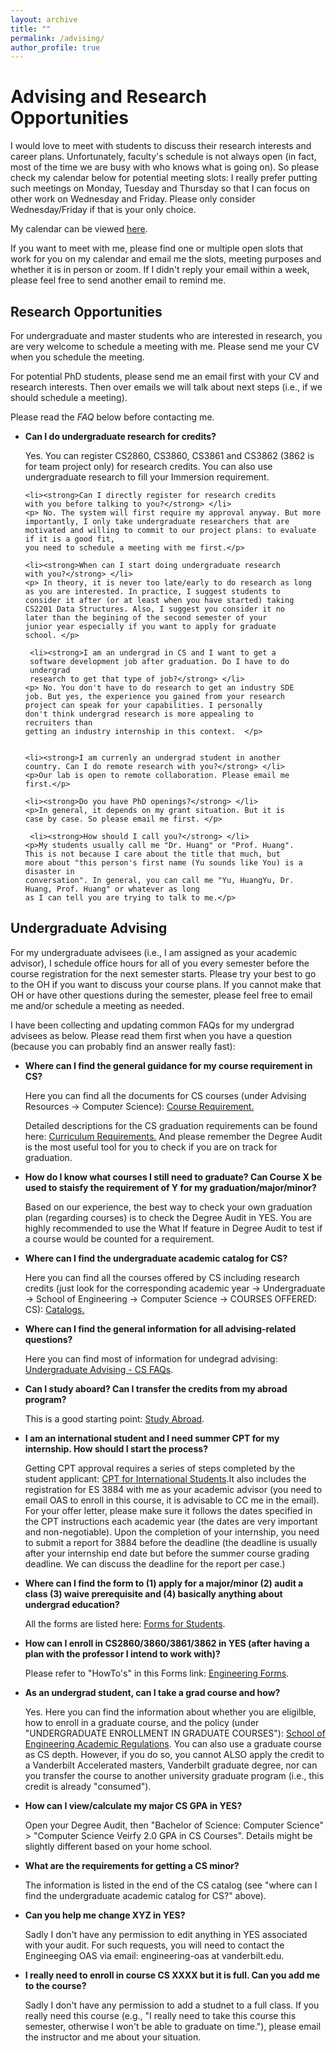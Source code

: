 ```yaml
---
layout: archive
title: ""
permalink: /advising/
author_profile: true
---
```

Advising and Research Opportunities
=====
I would love to meet with students to discuss their research
         interests and career plans. Unfortunately, faculty's schedule
         is not always open (in fact, most of the time we are busy with who
         knows what is going on). So please check my calendar below for
         potential meeting slots: I really prefer putting such meetings
         on Monday, Tuesday and Thursday so that I can focus on other
         work on Wednesday and Friday. Please only consider
         Wednesday/Friday if
         that is your only choice.
        
My calendar can be viewed <a href="https://outlook.office365.com/owa/calendar/4995ea572e414aa692d698811d83cdf7@Vanderbilt.Edu/c9ef7f81ed8b41438435d8cdd70dce1a2478064644761699759/calendar.html" target="_blank">here</a>.

If you want to meet with me, please find one or multiple
open slots that work for you on my
calendar and email me the slots, meeting purposes and
whether it is in person or zoom. If I didn't reply your email within a
week, please feel free to send another email to remind me.

 <h2>Research Opportunities </h2>
 For undergraduate and master students who are interested in research,
        you are very welcome to schedule a meeting with me. Please send
        me your CV when you schedule the meeting.

 For potential PhD students, please send me an email first
        with your CV and research interests. Then over emails we will
        talk about next steps (i.e., if we should schedule a meeting). 
        
 Please read the <em>FAQ</em> below
          before contacting me.
         
<!-- <h3> FAQ </h3> -->
 <ul>
    <li><strong>Can I do undergraduate research for
    credits?</strong> </li>
    <p> Yes. You can register CS2860, CS3860, CS3861 and CS3862
    (3862 is for team project only) for
    research credits. You can also use undergraduate research to
    fill
    your Immersion requirement.</p>

    <li><strong>Can I directly register for research credits
    with you before talking to you?</strong> </li>
    <p> No. The system will first require my approval anyway. But more
    importantly, I only take undergraduate researchers that are
    motivated and willing to commit to our project plans: to evaluate if it is a good fit,
    you need to schedule a meeting with me first.</p>

    <li><strong>When can I start doing undergraduate research
    with you?</strong> </li>
    <p> In theory, it is never too late/early to do research as long
    as you are interested. In practice, I suggest students to
    consider it after (or at least when you have started) taking
    CS2201 Data Structures. Also, I suggest you consider it no
    later than the begining of the second semester of your
    junior year especially if you want to apply for graduate
    school. </p>

     <li><strong>I am an undergrad in CS and I want to get a
     software development job after graduation. Do I have to do
     undergrad
     research to get that type of job?</strong> </li>
    <p> No. You don't have to do research to get an industry SDE
    job. But yes, the experience you gained from your research
    project can speak for your capabilities. I personally
    don't think undergrad research is more appealing to
    recruiters than
    getting an industry internship in this context.  </p>

    
    <li><strong>I am currenly an undergrad student in another
    country. Can I do remote research with you?</strong> </li>
    <p>Our lab is open to remote collaboration. Please email me
    first.</p>

    <li><strong>Do you have PhD openings?</strong> </li>
    <p>In general, it depends on my grant situation. But it is
    case by case. So please email me first. </p>

     <li><strong>How should I call you?</strong> </li>
    <p>My students usually call me "Dr. Huang" or "Prof. Huang".
    This is not because I care about the title that much, but
    more about "this person's first name (Yu sounds like You) is a disaster in
    conversation". In general, you can call me "Yu, HuangYu, Dr.
    Huang, Prof. Huang" or whatever as long
    as I can tell you are trying to talk to me.</p>



 </ul>


<h2>Undergraduate Advising </h2>
<p>For my undergraduate advisees (i.e., I am assigned as your
academic advisor), I schedule office hours for all of you every 
semester before the course registration for
the next semester starts. Please try your
best to go to the OH if you want to discuss your course
plans. If you cannot make that OH or have other questions
during the semester, please feel free to email me and/or schedule a meeting
as needed.</p>  

<p>I have been collecting and updating common FAQs for my undergrad advisees  as below. Please read
them first when you have a question (because you can
probably find an answer really fast):</p>



 <ul>
       <li><strong> Where can I find the general guidance for my
       course requirement in CS?</strong> </li>
    <p>Here you can find all the documents for CS courses (under
    Advising  Resources -> Computer Science): <a target="_blank"
 href="https://engineering.vanderbilt.edu/academic-services">Course
 Requirement.</a> </p>
    <p>Detailed descriptions for the CS graduation requirements
    can be found here: <a target="_blank"
 href="https://www.vanderbilt.edu/catalogs/kuali/undergraduate-23-24.php#/content/64766d03b47341001cb4f0a6">Curriculum 
 Requirements.</a> And please remember the Degree Audit is
 the most useful tool for you to check if you are on track for
 graduation.</p>

 <li><strong> How do I know what courses I still need to graduate? Can
 Course X be used to staisfy the requirement of Y for my
 graduation/major/minor?</strong> </li>
 <p>Based on our experience, the best way to check your own graduation
 plan (regarding courses) is to check the Degree Audit in YES. You are
 highly recommended to use the What If feature in Degree Audit to test
 if a course would be counted for a requirement.</p>




  <li><strong> Where can I find the undergraduate academic
  catalog for CS?</strong> </li>
    <p>Here you can find all the courses offered by CS including
    research credits (just look for the corresponding academic
    year -> Undergraduate -> School of Engineering -> Computer
    Science -> COURSES OFFERED: CS): <a target="_blank"
 href="https://registrar.vanderbilt.edu/catalogs/">Catalogs.</a> </p>


 <li><strong> Where can I find the general information for all
 advising-related questions?</strong> </li>
 <p>Here you can find most of information for undegrad advising: <a target="_blank"
 href="https://engineering.vanderbilt.edu/departments/computer-science/undergraduate-program/#faqs">Undergraduate
 Advising - CS FAQs</a>. </p>

 <li><strong> Can I study aboard? Can I transfer the credits
 from my abroad program?</strong> </li>
 <p> This is a good starting point: <a target="_blank"
 href="https://engineering.vanderbilt.edu/academics/undergraduate/study-abroad/">Study
 Abroad</a>. </p>

 <li><strong> I am an international student and I need summer CPT for my
 internship. How should I start the process?</strong> </li>
 <p> Getting CPT approval requires a series of steps completed by the
 student applicant: <a target="_blank"
 href="https://engineering.vanderbilt.edu/academics/undergraduate/professional-development/curricular-practical-training/">CPT
 for International Students</a>.It also includes the registration for ES
 3884 with me as your academic advisor (you need to email OAS to enroll in this course, it is advisable to CC me in the email). For your offer letter, please make sure it follows the dates
specified in the CPT instructions each academic year (the dates are very
important and non-negotiable). Upon the completion of your internship,
you need to submit a report for 3884 before the deadline (the deadline
is usually after your internship end date but before the summer course
grading deadline. We can discuss the deadline for the report per case.)</p>






<li><strong>Where can I find the form to (1) apply for a
major/minor (2) audit a class (3) waive prerequisite and 
(4) basically anything about undergrad education?</strong> </li>
<p>All the forms are listed here: <a target="_blank"
    href="https://engineering.vanderbilt.edu/academic-services/AcademicAdvising/Forms.php">
    Forms for Students</a>.</p>

<li><strong> How can I enroll in CS2860/3860/3861/3862 in YES (after having a plan with the professor I intend to work with)? </strong> </li>
<p> Please refer to "HowTo's" in this Forms link: <a target="_blank" href="https://engineering.vanderbilt.edu/academics/undergraduate/academic-services/forms/">Engineering Forms</a>.</p>

<li><strong>As an undergrad student, can I take a grad course and how?</strong> </li>
<p>Yes. Here you can find the information about whether you are
eligilble, how to enroll in a graduate course, and the policy (under "UNDERGRADUATE ENROLLMENT IN GRADUATE COURSES"): <a target="_blank"
    href="https://www.vanderbilt.edu/catalogs/kuali/undergraduate-23-24.php#/content/64766d03b47341001cb4f09f">
    School of Engineering Academic Regulations</a>. You can also use a
    graduate course as CS depth. However, if you do so, you cannot ALSO apply the
    credit to a Vanderbilt Accelerated masters, Vanderbilt graduate
    degree, nor can you transfer the course to another university
    graduate program (i.e., this credit is already "consumed").</p>


<li><strong> How can I view/calculate my major CS GPA in YES? </strong> </li>
<p> Open your Degree Audit, then "Bachelor of Science: Computer
Science" > "Computer Science Veirfy 2.0 GPA in CS Courses". Details
might be slightly different based on your home school.</p>

<li><strong> What are the requirements for getting a CS minor? </strong> </li>
<p> The information is listed in the end of the CS catalog (see "where
can I find the undergraduate academic catalog for CS?" above).</p>



 <li><strong> Can you help me change XYZ in YES? </strong> </li>
<p>Sadly I don't have any permission to edit anything in YES
associated with your audit. For such requests, you will need
to contact the Engineeging OAS via email: engineering-oas at vanderbilt.edu.</p>

 <li><strong> I really need to enroll in course CS XXXX but
 it is full. Can you add me to the course?</strong> </li>
<p>Sadly I don't have any permission to add a studnet to a
full class. If you really need this course (e.g., "I really
need to take this course this semester, otherwise I won't be
able to graduate on time."), please email the instructor and
me about your situation.</p>



</ul>



